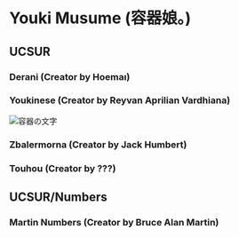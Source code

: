 # Youki Musume (容器娘。)
## UCSUR
### Derani (Creator by Hoemaı)
### Youkinese (Creator by Reyvan Aprilian Vardhiana)
![容器の文字](https://github.com/user-attachments/assets/0ef3d914-0078-4960-8178-82f8e21bca74)
### Zbalermorna (Creator by Jack Humbert)
### Touhou (Creator by ???)
## UCSUR/Numbers
### Martin Numbers (Creator by Bruce Alan Martin)
